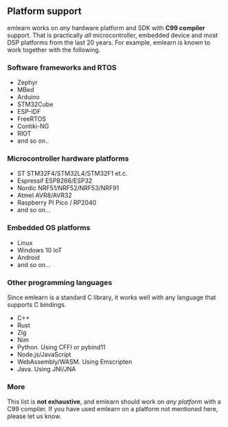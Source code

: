 
## Platform support

emlearn works on *any* hardware platform and SDK with **C99 compiler** support.
That is practically *all* microcontroller, embedded device and most DSP platforms from the last 20 years.
For example, emlearn is known to work together with the following.

### Software frameworks and RTOS

- Zephyr
- MBed
- Arduino
- STM32Cube
- ESP-IDF
- FreeRTOS
- Contiki-NG
- RIOT
- and so on..

### Microcontroller hardware platforms

- ST STM32F4/STM32L4/STM32F1 et.c.
- Espressif ESP8266/ESP32
- Nordic NRF51/NRF52/NRF53/NRF91
- Atmel AVR8/AVR32
- Raspberry PI Pico / RP2040
- and so on...

### Embedded OS platforms

- Linux
- Windows 10 IoT
- Android
- and so on...

### Other programming languages

Since emlearn is a standard C library, it works well with any language that supports C bindings.

- C++
- Rust
- Zig
- Nim
- Python. Using CFFI or pybind11
- Node.js/JavaScript
- WebAssembly/WASM. Using Emscripten
- Java. Using JNI/JNA


### More

This list is **not exhaustive**, and emlearn should work on *any platform* with a C99 compiler.
If you have used emlearn on a platform not mentioned here, please let us know.

